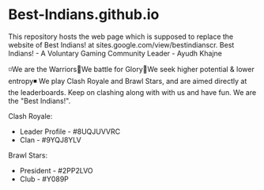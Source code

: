 # Best-Indians.github.io
This repository hosts the web page which is supposed to replace the website of Best Indians! at sites.google.com/view/bestindianscr.
Best Indians! - A Voluntary Gaming Community
Leader - Ayudh Khajne

◽We are the Warriors🔹We battle for Glory🔸We seek higher potential & lower entropy◾
We play Clash Royale and Brawl Stars, and are aimed directly at the leaderboards. Keep on clashing along with with us and have fun. We are the "Best Indians!".

Clash Royale:
* Leader Profile - #8UQJUVVRC
* Clan - #9YQJ8YLV

Brawl Stars:
* President - #2PP2LVO
* Club - #Y089P
